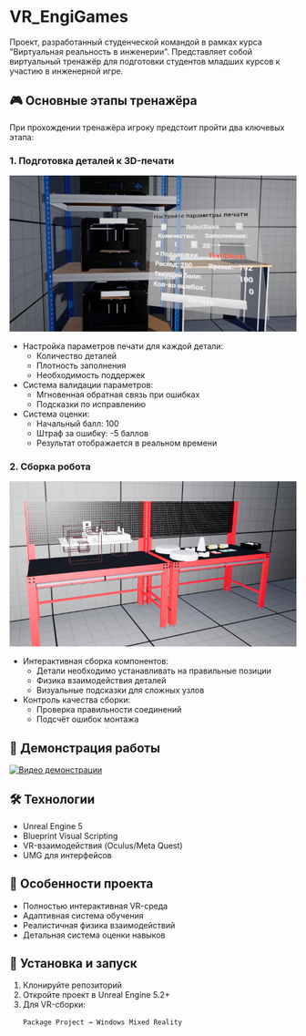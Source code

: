 # VR_EngiGames
Проект, разработанный студенческой командой в рамках курса "Виртуальная реальность в инженерии". Представляет собой виртуальный тренажёр для подготовки студентов младших курсов к участию в инженерной игре.

## 🎮 Основные этапы тренажёра

При прохождении тренажёра игроку предстоит пройти два ключевых этапа:

### 1. Подготовка деталей к 3D-печати
![Этап 3D-печати](/images/3dprintstage.png)

- Настройка параметров печати для каждой детали:
  - Количество деталей
  - Плотность заполнения
  - Необходимость поддержек
- Система валидации параметров:
  - Мгновенная обратная связь при ошибках
  - Подсказки по исправлению
- Система оценки:
  - Начальный балл: 100
  - Штраф за ошибку: -5 баллов
  - Результат отображается в реальном времени

### 2. Сборка робота
![Этап сборки](/images/assembly.png)

- Интерактивная сборка компонентов:
  - Детали необходимо устанавливать на правильные позиции
  - Физика взаимодействия деталей
  - Визуальные подсказки для сложных узлов
- Контроль качества сборки:
  - Проверка правильности соединений
  - Подсчёт ошибок монтажа

## 🎥 Демонстрация работы
[![Видео демонстрации](/path/to/video_thumbnail.jpg)](https://youtu.be/your-video-link) <!-- Вставьте ссылку на YouTube/другое видео -->

## 🛠 Технологии
- Unreal Engine 5
- Blueprint Visual Scripting
- VR-взаимодействия (Oculus/Meta Quest)
- UMG для интерфейсов

## 📌 Особенности проекта
- Полностью интерактивная VR-среда
- Адаптивная система обучения
- Реалистичная физика взаимодействий
- Детальная система оценки навыков

## 🚀 Установка и запуск
1. Клонируйте репозиторий
2. Откройте проект в Unreal Engine 5.2+
3. Для VR-сборки:
   ```bash
   Package Project → Windows Mixed Reality
